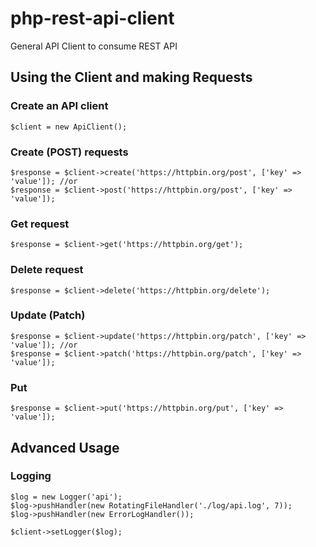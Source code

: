 # php-rest-api-client
General API Client to consume REST API

## Using the Client and making Requests

### Create an API client

    $client = new ApiClient();

### Create (POST) requests

    $response = $client->create('https://httpbin.org/post', ['key' => 'value']); //or
    $response = $client->post('https://httpbin.org/post', ['key' => 'value']);
    
### Get request

    $response = $client->get('https://httpbin.org/get');
    
### Delete request

    $response = $client->delete('https://httpbin.org/delete');
    
### Update (Patch)

    $response = $client->update('https://httpbin.org/patch', ['key' => 'value']); //or
    $response = $client->patch('https://httpbin.org/patch', ['key' => 'value']);

### Put

    $response = $client->put('https://httpbin.org/put', ['key' => 'value']);
    
    
## Advanced Usage

### Logging

    $log = new Logger('api');
    $log->pushHandler(new RotatingFileHandler('./log/api.log', 7));
    $log->pushHandler(new ErrorLogHandler());

    $client->setLogger($log);